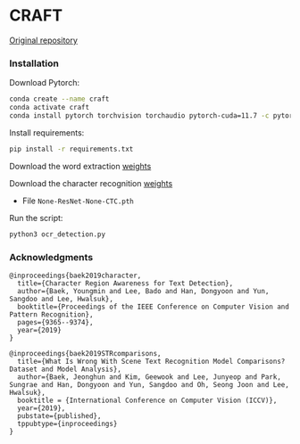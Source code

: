 # CRAFT

[Original repository](https://github.com/clovaai/CRAFT-pytorch)

### Installation

Download Pytorch:

```bash
conda create --name craft
conda activate craft
conda install pytorch torchvision torchaudio pytorch-cuda=11.7 -c pytorch -c nvidia
```

Install requirements:

```bash
pip install -r requirements.txt
```

Download the word extraction [weights](https://drive.google.com/file/d/1Jk4eGD7crsqCCg9C9VjCLkMN3ze8kutZ/view)

Download the character recognition [weights](https://www.dropbox.com/sh/j3xmli4di1zuv3s/AAArdcPgz7UFxIHUuKNOeKv_a?dl=0) 
- File ```None-ResNet-None-CTC.pth```

Run the script: 

```bash
python3 ocr_detection.py
```

### Acknowledgments 

```
@inproceedings{baek2019character,
  title={Character Region Awareness for Text Detection},
  author={Baek, Youngmin and Lee, Bado and Han, Dongyoon and Yun, Sangdoo and Lee, Hwalsuk},
  booktitle={Proceedings of the IEEE Conference on Computer Vision and Pattern Recognition},
  pages={9365--9374},
  year={2019}
}

@inproceedings{baek2019STRcomparisons,
  title={What Is Wrong With Scene Text Recognition Model Comparisons? Dataset and Model Analysis},
  author={Baek, Jeonghun and Kim, Geewook and Lee, Junyeop and Park, Sungrae and Han, Dongyoon and Yun, Sangdoo and Oh, Seong Joon and Lee, Hwalsuk},
  booktitle = {International Conference on Computer Vision (ICCV)},
  year={2019},
  pubstate={published},
  tppubtype={inproceedings}
}
```


